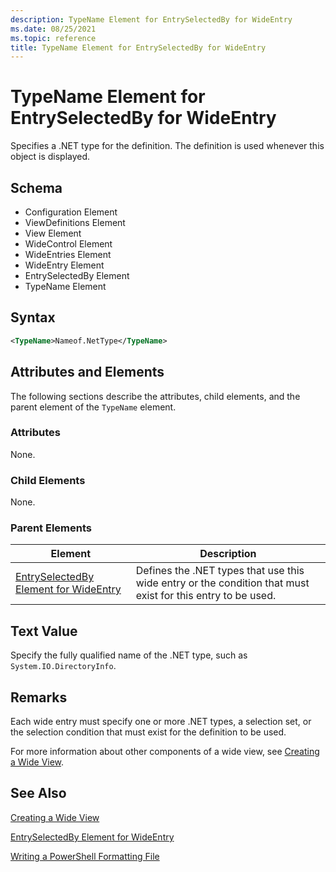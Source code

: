 ```yaml
---
description: TypeName Element for EntrySelectedBy for WideEntry
ms.date: 08/25/2021
ms.topic: reference
title: TypeName Element for EntrySelectedBy for WideEntry
---
```

# TypeName Element for EntrySelectedBy for WideEntry

Specifies a .NET type for the definition. The definition is used whenever this object is displayed.

## Schema

- Configuration Element
- ViewDefinitions Element
- View Element
- WideControl Element
- WideEntries Element
- WideEntry Element
- EntrySelectedBy Element
- TypeName Element

## Syntax

```xml
<TypeName>Nameof.NetType</TypeName>
```

## Attributes and Elements

The following sections describe the attributes, child elements, and the parent element of the
`TypeName` element.

### Attributes

None.

### Child Elements

None.

### Parent Elements

|Element|Description|
|-------------|-----------------|
|[EntrySelectedBy Element for WideEntry](./entryselectedby-element-for-wideentry-format.md)|Defines the .NET types that use this wide entry or the condition that must exist for this entry to be used.|

## Text Value

Specify the fully qualified name of the .NET type, such as `System.IO.DirectoryInfo`.

## Remarks

Each wide entry must specify one or more .NET types, a selection set, or the selection condition
that must exist for the definition to be used.

For more information about other components of a wide view, see [Creating a Wide View](./creating-a-wide-view.md).

## See Also

[Creating a Wide View](./creating-a-wide-view.md)

[EntrySelectedBy Element for WideEntry](./entryselectedby-element-for-wideentry-format.md)

[Writing a PowerShell Formatting File](./writing-a-powershell-formatting-file.md)
